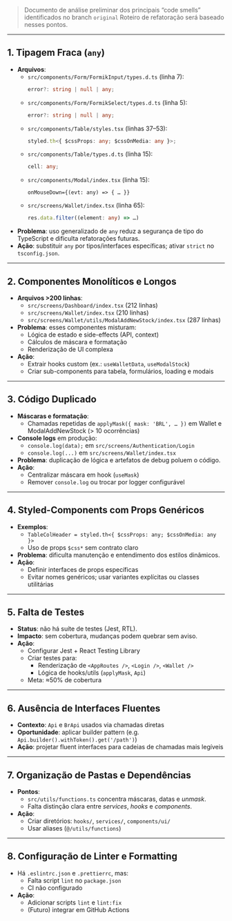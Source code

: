 > Documento de análise preliminar dos principais “code smells” identificados no branch `original`
> Roteiro de refatoração será baseado nesses pontos.

---

## 1. Tipagem Fraca (`any`)

- **Arquivos**:
  - `src/components/Form/FormikInput/types.d.ts` (linha 7):
    ```ts
    error?: string | null | any;
    ```
  - `src/components/Form/FormikSelect/types.d.ts` (linha 5):
    ```ts
    error?: string | null | any;
    ```
  - `src/components/Table/styles.tsx` (linhas 37–53):
    ```ts
    styled.th<{ $cssProps: any; $cssOnMedia: any }>;
    ```
  - `src/components/Table/types.d.ts` (linha 15):
    ```ts
    cell: any;
    ```
  - `src/components/Modal/index.tsx` (linha 15):
    ```tsx
    onMouseDown={(evt: any) => { … }}
    ```
  - `src/screens/Wallet/index.tsx` (linha 65):
    ```ts
    res.data.filter((element: any) => …)
    ```
- **Problema**: uso generalizado de `any` reduz a segurança de tipo do TypeScript e dificulta refatorações futuras.
- **Ação**: substituir `any` por tipos/interfaces específicas; ativar `strict` no `tsconfig.json`.

---

## 2. Componentes Monolíticos e Longos

- **Arquivos >200 linhas**:
  - `src/screens/Dashboard/index.tsx` (212 linhas)
  - `src/screens/Wallet/index.tsx` (210 linhas)
  - `src/screens/Wallet/utils/ModalAddNewStock/index.tsx` (287 linhas)
- **Problema**: esses componentes misturam:
  - Lógica de estado e side-effects (API, context)
  - Cálculos de máscara e formatação
  - Renderização de UI complexa
- **Ação**:
  - Extrair hooks custom (ex.: `useWalletData`, `useModalStock`)
  - Criar sub-components para tabela, formulários, loading e modais

---

## 3. Código Duplicado

- **Máscaras e formatação**:
  - Chamadas repetidas de `applyMask({ mask: 'BRL', … })` em Wallet e ModalAddNewStock (> 10 ocorrências)
- **Console logs** em produção:
  - `console.log(data);` em `src/screens/Authentication/Login`
  - `console.log(...)` em `src/screens/Wallet/index.tsx`
- **Problema**: duplicação de lógica e artefatos de debug poluem o código.
- **Ação**:
  - Centralizar máscara em hook (`useMask`)
  - Remover `console.log` ou trocar por logger configurável

---

## 4. Styled-Components com Props Genéricos

- **Exemplos**:
  - `TableColHeader = styled.th<{ $cssProps: any; $cssOnMedia: any }>`
  - Uso de props `$css*` sem contrato claro
- **Problema**: dificulta manutenção e entendimento dos estilos dinâmicos.
- **Ação**:
  - Definir interfaces de props específicas
  - Evitar nomes genéricos; usar variantes explícitas ou classes utilitárias

---

## 5. Falta de Testes

- **Status**: não há suíte de testes (Jest, RTL).
- **Impacto**: sem cobertura, mudanças podem quebrar sem aviso.
- **Ação**:
  - Configurar Jest + React Testing Library
  - Criar testes para:
    - Renderização de `<AppRoutes />`, `<Login />`, `<Wallet />`
    - Lógica de hooks/utils (`applyMask`, `Api`)
  - Meta: ≈50% de cobertura

---

## 6. Ausência de Interfaces Fluentes

- **Contexto**: `Api` e `BrApi` usados via chamadas diretas
- **Oportunidade**: aplicar builder pattern (e.g. `Api.builder().withToken().get('/path')`)
- **Ação**: projetar fluent interfaces para cadeias de chamadas mais legíveis

---

## 7. Organização de Pastas e Dependências

- **Pontos**:
  - `src/utils/functions.ts` concentra máscaras, datas e _unmask_.
  - Falta distinção clara entre _services_, _hooks_ e _components_.
- **Ação**:
  - Criar diretórios: `hooks/`, `services/`, `components/ui/`
  - Usar aliases (`@/utils/functions`)

---

## 8. Configuração de Linter e Formatting

- Há `.eslintrc.json` e `.prettierrc`, mas:
  - Falta script `lint` no `package.json`
  - CI não configurado
- **Ação**:
  - Adicionar scripts `lint` e `lint:fix`
  - (Futuro) integrar em GitHub Actions
